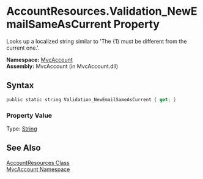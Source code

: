 AccountResources.Validation_NewEmailSameAsCurrent Property
==========================================================
Looks up a localized string similar to 'The {1} must be different from the current one.'.

**Namespace:** [MvcAccount][1]  
**Assembly:** MvcAccount (in MvcAccount.dll)

Syntax
------

```csharp
public static string Validation_NewEmailSameAsCurrent { get; }
```

### Property Value
Type: [String][2]

See Also
--------
[AccountResources Class][3]  
[MvcAccount Namespace][1]  

[1]: ../README.md
[2]: http://msdn.microsoft.com/en-us/library/s1wwdcbf
[3]: README.md